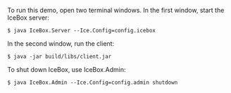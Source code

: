 To run this demo, open two terminal windows. In the first window,
start the IceBox server:
```
$ java IceBox.Server --Ice.Config=config.icebox
```
In the second window, run the client:
```
$ java -jar build/libs/client.jar
```
To shut down IceBox, use IceBox.Admin:
```
$ java IceBox.Admin --Ice.Config=config.admin shutdown
```